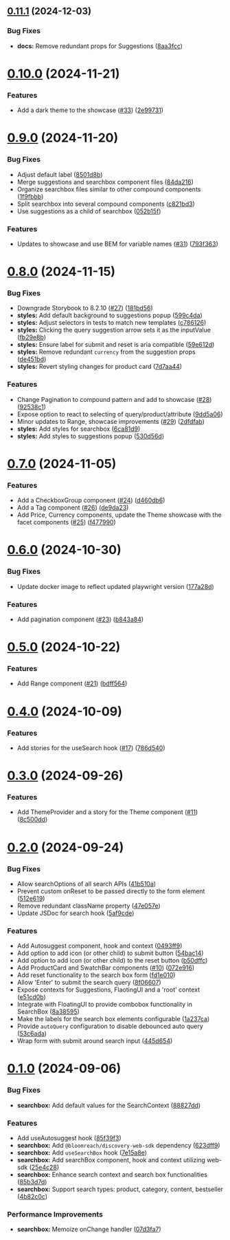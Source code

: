 ## [0.11.1](https://github.com/bloomreach/limitless-ui-react/compare/v0.11.0...v0.11.1) (2024-12-03)


### Bug Fixes

* **docs:** Remove redundant props for Suggestions ([8aa3fcc](https://github.com/bloomreach/limitless-ui-react/commit/8aa3fcc88288384bf528164333aee0c0d7e9b736))

# [0.10.0](https://github.com/bloomreach/limitless-ui-react/compare/v0.9.0...v0.10.0) (2024-11-21)


### Features

* Add a dark theme to the showcase ([#33](https://github.com/bloomreach/limitless-ui-react/issues/33)) ([2e99731](https://github.com/bloomreach/limitless-ui-react/commit/2e99731d3ba8585052197d36591ebda614380af3))

# [0.9.0](https://github.com/bloomreach/limitless-ui-react/compare/v0.8.0...v0.9.0) (2024-11-20)


### Bug Fixes

* Adjust default label ([8501d8b](https://github.com/bloomreach/limitless-ui-react/commit/8501d8b0b944184a599c28774e4ea758d8115481))
* Merge suggestions and searchbox component files ([84da216](https://github.com/bloomreach/limitless-ui-react/commit/84da2164004469f20e194cf561a75935ba19568b))
* Organize searchbox files similar to other compound components ([1f9fbbb](https://github.com/bloomreach/limitless-ui-react/commit/1f9fbbb8a31cb87c9fc44ae5058df797a738d26c))
* Split searchbox into several compound components ([c821bd3](https://github.com/bloomreach/limitless-ui-react/commit/c821bd337873e032da01474a9429a783cf515901))
* Use suggestions as a child of searchbox ([052b15f](https://github.com/bloomreach/limitless-ui-react/commit/052b15f0489a2908394ac84676ad26f39304afa9))


### Features

* Updates to showcase and use BEM for variable names ([#31](https://github.com/bloomreach/limitless-ui-react/issues/31)) ([793f363](https://github.com/bloomreach/limitless-ui-react/commit/793f3632c376ad43233c4d17f4ccd3275d852a35))

# [0.8.0](https://github.com/bloomreach/limitless-ui-react/compare/v0.7.0...v0.8.0) (2024-11-15)


### Bug Fixes

* Downgrade Storybook to 8.2.10 ([#27](https://github.com/bloomreach/limitless-ui-react/issues/27)) ([181bd56](https://github.com/bloomreach/limitless-ui-react/commit/181bd56efc73f84793a563130d23b57ac087bdad))
* **styles:** Add default background to suggestions popup ([599c4da](https://github.com/bloomreach/limitless-ui-react/commit/599c4dac4f7576c8bf8a5f7610b17778645bac6f))
* **styles:** Adjust selectors in tests to match new templates ([c786126](https://github.com/bloomreach/limitless-ui-react/commit/c786126a6390ef0d9259d08a772ac7c632c17bbd))
* **styles:** Clicking the query suggestion arrow sets it as the inputValue ([fb29e8b](https://github.com/bloomreach/limitless-ui-react/commit/fb29e8b544bdf8f37021825dfd881c02bf1479dd))
* **styles:** Ensure label for submit and reset is aria compatible ([59e612d](https://github.com/bloomreach/limitless-ui-react/commit/59e612def96f89c7b5b9d2648e8dc2e5eb23e02d))
* **styles:** Remove redundant `currency` from the suggestion props ([de451bd](https://github.com/bloomreach/limitless-ui-react/commit/de451bdc49286546429f5cd203fd7195a370e691))
* **styles:** Revert styling changes for product card ([7d7aa44](https://github.com/bloomreach/limitless-ui-react/commit/7d7aa44d08139f81199927c076cc5f06335ca57a))


### Features

* Change Pagination to compound pattern and add to showcase ([#28](https://github.com/bloomreach/limitless-ui-react/issues/28)) ([92538c1](https://github.com/bloomreach/limitless-ui-react/commit/92538c1a7bddf15a04f1165e537c07f01a3a8ec2))
* Expose option to react to selecting of query/product/attribute ([9dd5a06](https://github.com/bloomreach/limitless-ui-react/commit/9dd5a063b05d38c639b19569ff5042b6d129714d))
* Minor updates to Range, showcase improvements ([#29](https://github.com/bloomreach/limitless-ui-react/issues/29)) ([2dfdfab](https://github.com/bloomreach/limitless-ui-react/commit/2dfdfabe30b0cccc3bfb8cf13c9555b67f81aa8a))
* **styles:** Add styles for searchbox ([6ca81d9](https://github.com/bloomreach/limitless-ui-react/commit/6ca81d985c52a3a7d7aaa3603aec12965240fcbb))
* **styles:** Add styles to suggestions popup ([530d56d](https://github.com/bloomreach/limitless-ui-react/commit/530d56d06b6121794f0d41162882114300383a80))

# [0.7.0](https://github.com/bloomreach/limitless-ui-react/compare/v0.6.0...v0.7.0) (2024-11-05)


### Features

* Add a CheckboxGroup component ([#24](https://github.com/bloomreach/limitless-ui-react/issues/24)) ([d460db6](https://github.com/bloomreach/limitless-ui-react/commit/d460db6f31bd490b8fc907352ea95180d91c6ccf))
* Add a Tag component ([#26](https://github.com/bloomreach/limitless-ui-react/issues/26)) ([de9da23](https://github.com/bloomreach/limitless-ui-react/commit/de9da23ba6d8c423d8617fe4a9a407074d0b405f))
* Add Price, Currency components, update the Theme showcase with the facet components ([#25](https://github.com/bloomreach/limitless-ui-react/issues/25)) ([f477990](https://github.com/bloomreach/limitless-ui-react/commit/f477990f36f738de16782533962b3877b02a502c))

# [0.6.0](https://github.com/bloomreach/limitless-ui-react/compare/v0.5.0...v0.6.0) (2024-10-30)


### Bug Fixes

* Update docker image to reflect updated playwright version ([177a28d](https://github.com/bloomreach/limitless-ui-react/commit/177a28d23b1d33cfea335467ae4d8ae3ec65ad37))


### Features

* Add pagination component ([#23](https://github.com/bloomreach/limitless-ui-react/issues/23)) ([b843a84](https://github.com/bloomreach/limitless-ui-react/commit/b843a84bfdce1917d14e757eaa08efbead703d6f))

# [0.5.0](https://github.com/bloomreach/limitless-ui-react/compare/v0.4.0...v0.5.0) (2024-10-22)


### Features

* Add Range component ([#21](https://github.com/bloomreach/limitless-ui-react/issues/21)) ([bdff564](https://github.com/bloomreach/limitless-ui-react/commit/bdff5641ffb8586514f7d0eb053ab28c3445e872))

# [0.4.0](https://github.com/bloomreach/limitless-ui-react/compare/v0.3.0...v0.4.0) (2024-10-09)


### Features

* Add stories for the useSearch hook ([#17](https://github.com/bloomreach/limitless-ui-react/issues/17)) ([786d540](https://github.com/bloomreach/limitless-ui-react/commit/786d54087f68049f60cc75735ff808bb926c2ef5))

# [0.3.0](https://github.com/bloomreach/limitless-ui-react/compare/v0.2.0...v0.3.0) (2024-09-26)


### Features

* Add ThemeProvider and a story for the Theme component ([#11](https://github.com/bloomreach/limitless-ui-react/issues/11)) ([8c500dd](https://github.com/bloomreach/limitless-ui-react/commit/8c500dd848ebb443762b1087cdec478327b2f0d8))

# [0.2.0](https://github.com/bloomreach/limitless-ui-react/compare/v0.1.0...v0.2.0) (2024-09-24)


### Bug Fixes

* Allow searchOptions of all search APIs ([41b510a](https://github.com/bloomreach/limitless-ui-react/commit/41b510a420fcf4fc51550c1549c0dbfe56954854))
* Prevent custom onReset to be passed directly to the form element ([512e619](https://github.com/bloomreach/limitless-ui-react/commit/512e6197aaea0874bf3943c1879461d2941f7260))
* Remove redundant className property ([47e057e](https://github.com/bloomreach/limitless-ui-react/commit/47e057ec402520638d87e18042fe598117a7919a))
* Update JSDoc for search hook ([5af9cde](https://github.com/bloomreach/limitless-ui-react/commit/5af9cde3e63d2a2ea9bc3339ba626b35f3dca1ee))


### Features

* Add Autosuggest component, hook and context ([0493ff9](https://github.com/bloomreach/limitless-ui-react/commit/0493ff940c898e81dc61ee48e7e9384514b7353a))
* Add option to add icon (or other child) to submit button ([54bac14](https://github.com/bloomreach/limitless-ui-react/commit/54bac14b300ea8cdda581a9972d649ccee2922ad))
* Add option to add icon (or other child) to the reset button ([b50dffc](https://github.com/bloomreach/limitless-ui-react/commit/b50dffc19954ab70655eac111d1eb1f4159deb20))
* Add ProductCard and SwatchBar components ([#10](https://github.com/bloomreach/limitless-ui-react/issues/10)) ([072e916](https://github.com/bloomreach/limitless-ui-react/commit/072e9162277d8dadc7e8f7fa30ed678ad67f6734))
* Add reset functionality to the search box form ([fd1e010](https://github.com/bloomreach/limitless-ui-react/commit/fd1e01082a7b59b6efae5b8c36745ec535bdbca6))
* Allow 'Enter' to submit the search query ([8f06607](https://github.com/bloomreach/limitless-ui-react/commit/8f0660774456f762c9e06aa696c1316d86ff8670))
* Expose contexts for Suggestions, FlaotingUI and a 'root' context ([e51cd0b](https://github.com/bloomreach/limitless-ui-react/commit/e51cd0bca6992987df1ad4373f1d1c5647c4b7a3))
* Integrate with FloatingUI to provide combobox functionality in SearchBox ([8a38595](https://github.com/bloomreach/limitless-ui-react/commit/8a385952649c4509c4152dd587ec9d07f24edcf5))
* Make the labels for the search box elements configurable ([1a237ca](https://github.com/bloomreach/limitless-ui-react/commit/1a237ca17e9c91c4a7c04e68dbbe52201fca8e2a))
* Provide `autoQuery` configuration to disable debounced auto query ([53c6ada](https://github.com/bloomreach/limitless-ui-react/commit/53c6ada64b24b713eac78bab114eea6eb0ac6332))
* Wrap form with submit around search input ([445d654](https://github.com/bloomreach/limitless-ui-react/commit/445d65486f40d94ee27a60e30327f95cfa1c5987))

# [0.1.0](https://github.com/bloomreach/limitless-ui-react/compare/v0.0.1...v0.1.0) (2024-09-06)


### Bug Fixes

* **searchbox:** Add default values for the SearchContext ([88827dd](https://github.com/bloomreach/limitless-ui-react/commit/88827ddbdc96fb13eb8a143791b5e411fd2d2f86))


### Features

* Add useAutosuggest hook ([85f39f3](https://github.com/bloomreach/limitless-ui-react/commit/85f39f37112071b5de77e39834c1ce7d87a259ac))
* **searchbox:** Add `@bloomreach/discovery-web-sdk` dependency ([623dff9](https://github.com/bloomreach/limitless-ui-react/commit/623dff95a4fec902727a6c21292ef6c6853d688b))
* **searchbox:** Add `useSearchBox` hook ([7e15a8e](https://github.com/bloomreach/limitless-ui-react/commit/7e15a8e39a241637d58b62f6173ee81d793693bb))
* **searchbox:** Add searchBox component, hook and context utilizing web-sdk ([25e4c28](https://github.com/bloomreach/limitless-ui-react/commit/25e4c289e143296d1f7ddb619542dfa64fd42942))
* **searchbox:** Enhance search context and search box functionalities ([85b3d7d](https://github.com/bloomreach/limitless-ui-react/commit/85b3d7d9d4af0c3afc1f9797b5d9d18243f7b576))
* **searchbox:** Support search types: product, category, content, bestseller ([4b82c0c](https://github.com/bloomreach/limitless-ui-react/commit/4b82c0c6cc70332610c301fb3359df5f3efdc58c))


### Performance Improvements

* **searchbox:** Memoize onChange handler ([07d3fa7](https://github.com/bloomreach/limitless-ui-react/commit/07d3fa71cb979d39ef5903b242018c08d8af523e))
